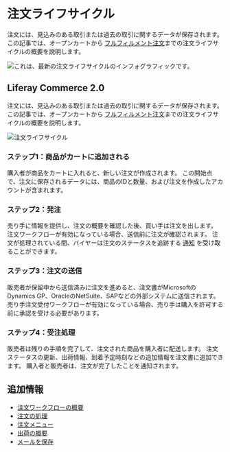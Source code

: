 # 注文ライフサイクル

注文には、見込みのある取引または過去の取引に関するデータが保存されます。 この記事では、オープンカートから [フルフィルメント注文](../shipments/introduction-to-shipments.md)までの注文ライフサイクルの概要を説明します。

![これは、最新の注文ライフサイクルのインフォグラフィックです。](./order-life-cycle/images/01.png)

## Liferay Commerce 2.0

注文には、見込みのある取引または過去の取引に関するデータが保存されます。 この記事では、オープンカートから [フルフィルメント注文](../shipments/introduction-to-shipments.md)までの注文ライフサイクルの概要を説明します。

![注文ライフサイクル](./order-life-cycle/images/02.png)

### ステップ1：商品がカートに追加される

購入者が商品をカートに入れると、新しい注文が作成されます。 この開始点で、注文に保存されるデータには、商品のIDと数量、および注文を作成したアカウントが含まれます。

### ステップ2：発注

売り手に情報を提供し、注文の概要を確認した後、買い手は注文を出します。 注文ワークフローが有効になっている場合、送信前に注文が確認されます。 注文が処理されている間、バイヤーは注文のステータスを追跡する [通知](../../store-administration/sending-emails/store-emails.md) を受け取ることができます。

### ステップ3：注文の送信

販売者が保留中から送信済みに注文を進めると、注文書がMicrosoftのDynamics GP、OracleのNetSuite、SAPなどの外部システムに送信されます。 売り手注文受付ワークフローが有効になっている場合、売り手は購入を許可する前に承認を受ける必要があります。

### ステップ4：受注処理

販売者は残りの手順を完了して、注文された商品を購入者に配送します。 注文ステータスの更新、出荷情報、到着予定時刻などの追加情報を注文書に追加できます。 購入者と販売者は、注文が完了したことを通知されます。

## 追加情報

* [注文ワークフローの概要](../order-workflows/introduction-to-order-workflows.md)
* [注文の処理](./processing-an-order.md)
* [注文メニュー](./orders-menu-reference-guide.md)
* [出荷の概要](../shipments/introduction-to-shipments.md)
* [メールを保存](../../store-administration/sending-emails/store-emails.md)
